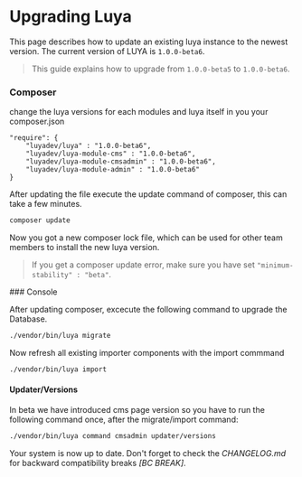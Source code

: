 Upgrading Luya
==============

This page describes how to update an existing luya instance to the newest version. The current version of LUYA is `1.0.0-beta6`.

> This guide explains how to upgrade from `1.0.0-beta5` to `1.0.0-beta6`.

### Composer

change the luya versions for each modules and luya itself in you your composer.json

```
"require": {
    "luyadev/luya" : "1.0.0-beta6",
    "luyadev/luya-module-cms" : "1.0.0-beta6",
    "luyadev/luya-module-cmsadmin" : "1.0.0-beta6",
    "luyadev/luya-module-admin" : "1.0.0-beta6"
}
```

After updating the file execute the update command of composer, this can take a few minutes.

```sh
composer update
```

Now you got a new composer lock file, which can be used for other team members to install the new luya version.

> If you get a composer update error, make sure you have set `"minimum-stability" : "beta"`.

### Console

After updating composer, excecute the following command to upgrade the Database.

```sh
./vendor/bin/luya migrate
```

Now refresh all existing importer components with the import commmand

```sh
./vendor/bin/luya import
```

#### Updater/Versions

In beta we have introduced cms page version so you have to run the following command once, after the migrate/import command:

```sh
./vendor/bin/luya command cmsadmin updater/versions
```

Your system is now up to date. Don't forget to check the *CHANGELOG.md* for backward compatibility breaks *[BC BREAK]*.